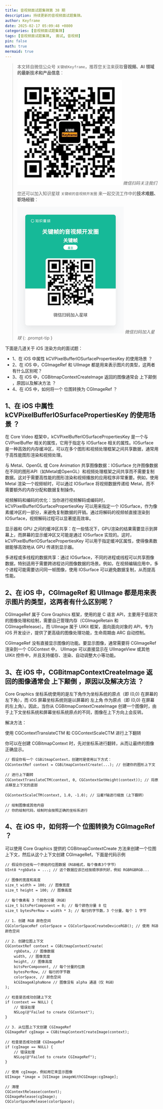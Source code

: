 ```yaml
---
title: 音视频面试题集锦第 38 期
description: 持续更新的音视频面试题集锦。
author: Keyframe
date: 2025-02-17 05:09:48 +0800
categories: [音视频面试题集锦]
tags: [音视频面试题集锦,  面试, 音视频]
pin: false
math: true
mermaid: true
---
```


> 本文转自微信公众号 `关键帧Keyframe`，推荐您关注来获取**音视频、AI 领域的最新技术和产品信息**：
>
>![微信公众号](assets/img/keyframe-mp.jpg)
>_微信扫码关注我们_
>
>您还可以加入知识星球 `关键帧的音视频开发圈` 来一起交流工作中的**技术难题、职场经验**：
>
>![知识星球](assets/img/keyframe-zsxq.png)
>_微信扫码加入星球_
{: .prompt-tip }


下面是几道关于 iOS 渲染方向的面试题：

- 1、在 iOS 中属性  kCVPixelBufferIOSurfacePropertiesKey 的使用场景 ？
- 2、在 iOS 中，CGImageRef 和 UIImage 都是用来表示图片的类型，这两者有什么区别呢？ 
- 3、在 iOS 中，CGBitmapContextCreateImage 返回的图像通常会 上下颠倒 ，原因以及解决方法 ？ 
- 4、在 iOS 中，如何将一个 位图转换为 CGImageRef ？ 

## 1、在 iOS 中属性  kCVPixelBufferIOSurfacePropertiesKey 的使用场景 ？
在 Core Video 框架中，kCVPixelBufferIOSurfacePropertiesKey 是一个与 CVPixelBuffer 相关的属性，它用于指定与 IOSurface 相关的属性。IOSurface 是一种高效的内存缓冲区，可以在多个图形和视频处理框架之间共享数据，通常用于高性能图形渲染和视频处理。

与 Metal、OpenGL 或 Core Animation 共享图像数据：IOSurface 允许图像数据在不同的图形API（如Metal或OpenGL）和视频处理框架之间共享而不需要复制数据。这对于需要高性能的图形渲染和视频播放的应用程序非常重要。例如，使用 Metal 渲染一个视频帧时，可以通过 IOSurface 将视频数据传递给 Metal，而不需要额外的内存分配和数据复制操作。

视频解码和编码的优化：当你进行视频解码或编码时，kCVPixelBufferIOSurfacePropertiesKey 可以用来指定一个 IOSurface，作为像素缓冲区的一部分，来避免复制数据的开销。通过将解码的视频帧直接渲染到 IOSurface，视频解码过程可以显著提高效率。

显示器和 GPU 之间的缓冲区共享：在一些情况下，GPU渲染的结果需要显示到屏幕上，而屏幕的显示缓冲区又可能是通过 IOSurface 实现的。这时，kCVPixelBufferIOSurfacePropertiesKey 可以用于指定缓冲区属性，使得像素数据能够高效地从 GPU 传递到显示器。

多进程或多线程的数据共享：通过 IOSurface，不同的进程或线程可以共享图像数据，特别适用于需要跨进程访问图像数据的场景。例如，在视频编辑应用中，多个进程可能需要访问同一帧图像，使用 IOSurface 可以避免数据复制，从而提高性能。

## 2、在 iOS 中，CGImageRef 和 UIImage 都是用来表示图片的类型，这两者有什么区别呢？ 

CGImageRef 属于 Core Graphics 框架，使用的是 C 语言 API，主要用于低层次的图像处理和绘制，需要自己管理内存（CGImageRetain 和 CGImageRelease）。而 UIImage 属于 UIKit 框架，面向面向对象的 API，专为 iOS 开发设计，提供了更高级的图像处理功能，生命周期由 ARC 自动控制。

CGImageRef 没有直接显示图像的功能。要显示图像，通常需要将 CGImageRef 渲染到一个 CGContext 中， UIImage 可以直接显示在 UIImageView 或其他 UIKit 控件中，并且支持缓存、渲染、自动调整大小等功能。

## 3、在 iOS 中，CGBitmapContextCreateImage 返回的图像通常会 上下颠倒 ，原因以及解决方法 ？ 

Core Graphics 坐标系统使用的是左下角作为坐标系统的原点（即 (0,0) 在屏幕的左下角），而 iOS 屏幕坐标系统则是以屏幕的 左上角 作为原点（即 (0,0) 在屏幕的左上角）。因此，当你从 CGBitmapContextCreateImage 创建一个图像时，由于上下文坐标系统和屏幕坐标系统原点的不同，图像在上下方向上会反转。

解决方法：

使用 CGContextTranslateCTM 和 CGContextScaleCTM 进行上下翻转

你可以在创建 CGBitmapContext 时，先对坐标系进行翻转，从而让最终的图像正确显示。


```
// 假设你有一个 CGBitmapContext，创建时是使用以下方式：
CGContextRef context = CGBitmapContextCreate(...); // 创建你的图形上下文

// 进行上下翻转
CGContextTranslateCTM(context, 0, CGContextGetHeight(context)); // 将原点移至上下文的底部

CGContextScaleCTM(context, 1.0, -1.0); // 沿着Y轴进行缩放（上下翻转）

// 绘制图像或其他内容
// 你的绘制代码，绘制时会按照正确的坐标系进行
```

## 4、在 iOS 中，如何将一个 位图转换为 CGImageRef ？ 

可以使用 Core Graphics 提供的 CGBitmapContextCreate 方法来创建一个位图上下文，然后从这个上下文创建 CGImageRef。下面是代码示例

```
// 假设你已经有一个原始的位图数据（RGB格式，每个像素3个字节）
UInt8 *rgbData = ...; // 这个数据应该已经按顺序排列好，例如 RGBRGBRGB...

// 图像的宽度和高度
size_t width = 100; // 图像宽度
size_t height = 100; // 图像高度

// 每个像素有 3 个颜色分量（RGB）
size_t bitsPerComponent = 8; // 每个颜色分量 8 位
size_t bytesPerRow = width * 3; // 每行的字节数，3 个分量，每个 1 字节

// 1. 创建 RGB 颜色空间
CGColorSpaceRef colorSpace = CGColorSpaceCreateDeviceRGB(); // 使用 RGB 颜色空间

// 2. 创建位图上下文
CGContextRef context = CGBitmapContextCreate(
    rgbData, // 图像数据
    width, // 图像宽度
    height, // 图像高度
    bitsPerComponent, // 每个分量的位数
    bytesPerRow, // 每行的字节数
    colorSpace, // 颜色空间
    kCGImageAlphaNone // 图像没有 alpha 通道（仅 RGB）
);

// 检查是否成功创建上下文
if (context == NULL) {
    // 错误处理
    NSLog(@"Failed to create CGContext");
}

// 3. 从位图上下文创建 CGImageRef
CGImageRef cgImage = CGBitmapContextCreateImage(context);

// 检查是否成功创建 CGImageRef
if (cgImage == NULL) {
    // 错误处理
    NSLog(@"Failed to create CGImageRef");
}

// 使用 cgImage，例如用它来显示图像
UIImage *image = [UIImage imageWithCGImage:cgImage];

// 清理
CGContextRelease(context);
CGImageRelease(cgImage);
CGColorSpaceRelease(colorSpace);
```
